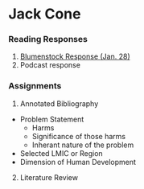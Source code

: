 # Jack Cone 

### Reading Responses 

1. [Blumenstock Response (Jan. 28)](https://jcone213.github.io/Workshop/blumenstock)
2. Podcast response

### Assignments 

1. Annotated Bibliography 
  - Problem Statement 
    - Harms
    - Significance of those harms
    - Inherant nature of the problem 
  - Selected LMIC or Region
  - Dimension of Human Development
2. Literature Review
